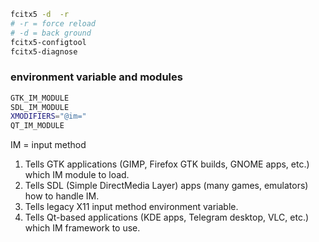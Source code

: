 ```bash
fcitx5 -d  -r
# -r = force reload
# -d = back ground
fcitx5-configtool
fcitx5-diagnose
```

### environment variable and modules
```bash
GTK_IM_MODULE
SDL_IM_MODULE
XMODIFIERS="@im="
QT_IM_MODULE
```
IM = input method

1. Tells GTK applications (GIMP, Firefox GTK builds, GNOME apps, etc.) which IM module to load.
2. Tells SDL (Simple DirectMedia Layer) apps (many games, emulators) how to handle IM.
3. Tells legacy X11 input method environment variable.
4. Tells Qt-based applications (KDE apps, Telegram desktop, VLC, etc.) which IM framework to use.